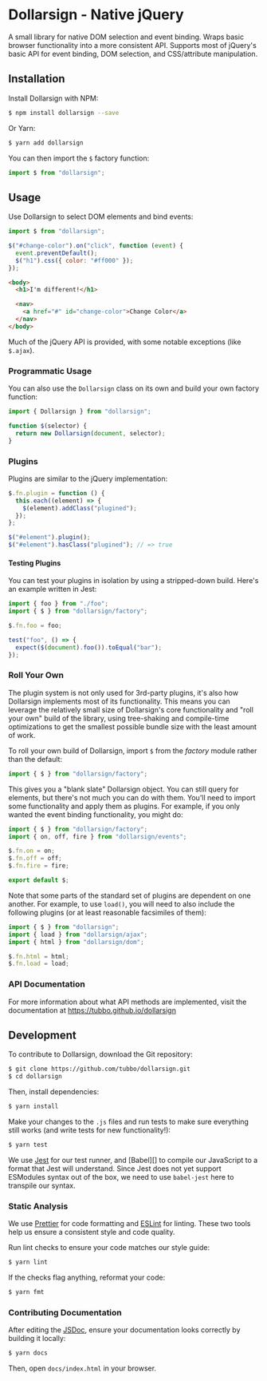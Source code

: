 # Dollarsign - Native jQuery

A small library for native DOM selection and event binding. Wraps
basic browser functionality into a more consistent API. Supports most of
jQuery's basic API for event binding, DOM selection, and CSS/attribute
manipulation.

## Installation

Install Dollarsign with NPM:

```bash
$ npm install dollarsign --save
```

Or Yarn:

```bash
$ yarn add dollarsign
```

You can then import the `$` factory function:

```javascript
import $ from "dollarsign";
```

## Usage

Use Dollarsign to select DOM elements and bind events:

```javascript
import $ from "dollarsign";

$("#change-color").on("click", function (event) {
  event.preventDefault();
  $("h1").css({ color: "#ff000" });
});
```

```html
<body>
  <h1>I'm different!</h1>

  <nav>
    <a href="#" id="change-color">Change Color</a>
  </nav>
</body>
```

Much of the jQuery API is provided, with some notable exceptions (like
`$.ajax`).

### Programmatic Usage

You can also use the `Dollarsign` class on its own and build your own
factory function:

```javascript
import { Dollarsign } from "dollarsign";

function $(selector) {
  return new Dollarsign(document, selector);
}
```

### Plugins

Plugins are similar to the jQuery implementation:

```javascript
$.fn.plugin = function () {
  this.each((element) => {
    $(element).addClass("plugined");
  });
};

$("#element").plugin();
$("#element").hasClass("plugined"); // => true
```

#### Testing Plugins

You can test your plugins in isolation by using a stripped-down build.
Here's an example written in Jest:

```javascript
import { foo } from "./foo";
import { $ } from "dollarsign/factory";

$.fn.foo = foo;

test("foo", () => {
  expect($(document).foo()).toEqual("bar");
});
```

### Roll Your Own

The plugin system is not only used for 3rd-party plugins, it's also how
Dollarsign implements most of its functionality. This means you can
leverage the relatively small size of Dollarsign's core functionality
and "roll your own" build of the library, using tree-shaking and
compile-time optimizations to get the smallest possible bundle size with
the least amount of work.

To roll your own build of Dollarsign, import `$` from the _factory_
module rather than the default:

```javascript
import { $ } from "dollarsign/factory";
```

This gives you a "blank slate" Dollarsign object. You can still query
for elements, but there's not much you can do with them. You'll need to
import some functionality and apply them as plugins. For example, if you
only wanted the event binding functionality, you might do:

```javascript
import { $ } from "dollarsign/factory";
import { on, off, fire } from "dollarsign/events";

$.fn.on = on;
$.fn.off = off;
$.fn.fire = fire;

export default $;
```

Note that some parts of the standard set of plugins are dependent on one
another. For example, to use `load()`, you will need to also include the
following plugins (or at least reasonable facsimiles of them):

```javascript
import { $ } from "dollarsign";
import { load } from "dollarsign/ajax";
import { html } from "dollarsign/dom";

$.fn.html = html;
$.fn.load = load;
```

### API Documentation

For more information about what API methods are implemented, visit the
documentation at https://tubbo.github.io/dollarsign

## Development

To contribute to Dollarsign, download the Git repository:

```bash
$ git clone https://github.com/tubbo/dollarsign.git
$ cd dollarsign
```

Then, install dependencies:

```bash
$ yarn install
```

Make your changes to the `.js` files and run tests to make sure
everything still works (and write tests for new functionality!):

```bash
$ yarn test
```

We use [Jest][] for our test runner, and [Babel][] to compile our
JavaScript to a format that Jest will understand. Since Jest does not
yet support ESModules syntax out of the box, we need to use `babel-jest`
here to transpile our syntax.

### Static Analysis

We use [Prettier][] for code formatting and [ESLint][] for linting.
These two tools help us ensure a consistent style and code quality.

Run lint checks to ensure your code matches our style guide:

```bash
$ yarn lint
```

If the checks flag anything, reformat your code:

```bash
$ yarn fmt
```

### Contributing Documentation

After editing the [JSDoc][], ensure your documentation looks correctly by
building it locally:

```bash
$ yarn docs
```

Then, open `docs/index.html` in your browser.

[prettier]: https://prettier.io
[eslint]: https://eslint.org
[jsdoc]: https://jsdoc.app/
[jest]: https://jestjs.io
